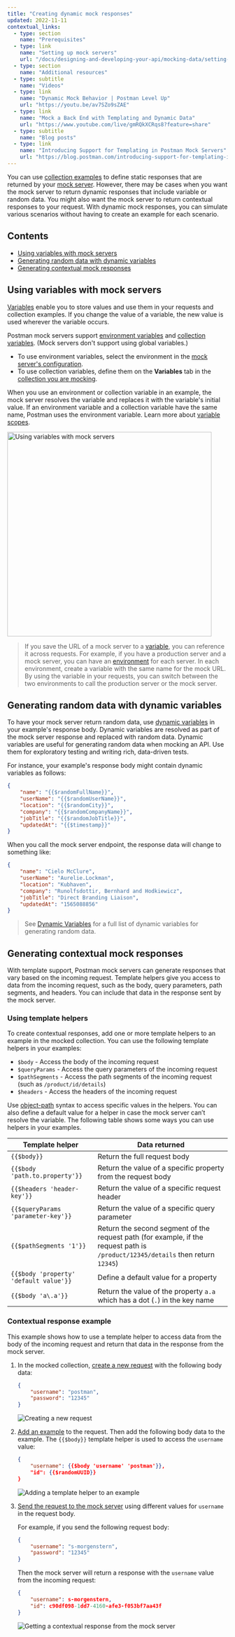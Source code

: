 ```yaml
---
title: "Creating dynamic mock responses"
updated: 2022-11-11
contextual_links:
  - type: section
    name: "Prerequisites"
  - type: link
    name: "Setting up mock servers"
    url: "/docs/designing-and-developing-your-api/mocking-data/setting-up-mock/"
  - type: section
    name: "Additional resources"
  - type: subtitle
    name: "Videos"
  - type: link
    name: "Dynamic Mock Behavior | Postman Level Up"
    url: "https://youtu.be/av7SZo9sZAE"
  - type: link
    name: "Mock a Back End with Templating and Dynamic Data"
    url: "https://www.youtube.com/live/gmRQkXCRqs8?feature=share"
  - type: subtitle
    name: "Blog posts"
  - type: link
    name: "Introducing Support for Templating in Postman Mock Servers"
    url: "https://blog.postman.com/introducing-support-for-templating-in-postman-mock-servers/"
---
```


You can use [collection examples](/docs/sending-requests/examples/) to define static responses that are returned by your [mock server](/docs/designing-and-developing-your-api/mocking-data/setting-up-mock/). However, there may be cases when you want the mock server to return dynamic responses that include variable or random data. You might also want the mock server to return contextual responses to your request. With dynamic mock responses, you can simulate various scenarios without having to create an example for each scenario.

## Contents

* [Using variables with mock servers](#using-variables-with-mock-servers)
* [Generating random data with dynamic variables](#generating-random-data-with-dynamic-variables)
* [Generating contextual mock responses](#generating-contextual-mock-responses)

## Using variables with mock servers

[Variables](/docs/sending-requests/variables/) enable you to store values and use them in your requests and collection examples. If you change the value of a variable, the new value is used wherever the variable occurs.

Postman mock servers support [environment variables](/docs/sending-requests/variables/#defining-environment-variables) and [collection variables](/docs/sending-requests/variables/#defining-collection-variables). (Mock servers don't support using global variables.)

* To use environment variables, select the environment in the [mock server's configuration](/docs/designing-and-developing-your-api/mocking-data/setting-up-mock/#editing-the-mock-server-configuration).
* To use collection variables, define them on the **Variables** tab in the [collection you are mocking](/docs/sending-requests/variables/#defining-collection-variables).

When you use an environment or collection variable in an example, the mock server resolves the variable and replaces it with the variable's initial value. If an environment variable and a collection variable have the same name, Postman uses the environment variable. Learn more about [variable scopes](/docs/sending-requests/variables/#variable-scopes).

<img alt="Using variables with mock servers" src="https://assets.postman.com/postman-docs/v10/mock-server-using-variables-v10.jpg" width="467px" />

> If you save the URL of a mock server to a [variable](/docs/sending-requests/variables/), you can reference it across requests. For example, if you have a production server and a mock server, you can have an [environment](/docs/sending-requests/managing-environments/) for each server. In each environment, create a variable with the same name for the mock URL. By using the variable in your requests, you can switch between the two environments to call the production server or the mock server.

## Generating random data with dynamic variables

To have your mock server return random data, use [dynamic variables](/docs/writing-scripts/script-references/variables-list/) in your example's response body. Dynamic variables are resolved as part of the mock server response and replaced with random data. Dynamic variables are useful for generating random data when mocking an API. Use them for exploratory testing and writing rich, data-driven tests.

For instance, your example's response body might contain dynamic variables as follows:

```json
{
    "name": "{{$randomFullName}}",
    "userName": "{{$randomUserName}}",
    "location": "{{$randomCity}}",
    "company": "{{$randomCompanyName}}",
    "jobTitle": "{{$randomJobTitle}}",
    "updatedAt": "{{$timestamp}}"
}
```

When you call the mock server endpoint, the response data will change to something like:

```json
{
    "name": "Cielo McClure",
    "userName": "Aurelie.Lockman",
    "location": "Kubhaven",
    "company": "Runolfsdottir, Bernhard and Hodkiewicz",
    "jobTitle": "Direct Branding Liaison",
    "updatedAt": "1565088856"
}
```

> See [Dynamic Variables](/docs/writing-scripts/script-references/variables-list/) for a full list of dynamic variables for generating random data.

## Generating contextual mock responses

With template support, Postman mock servers can generate responses that vary based on the incoming request. Template helpers give you access to data from the incoming request, such as the body, query parameters, path segments, and headers. You can include that data in the response sent by the mock server.

### Using template helpers

To create contextual responses, add one or more template helpers to an example in the mocked collection. You can use the following template helpers in your examples:

* `$body` - Access the body of the incoming request
* `$queryParams` - Access the query parameters of the incoming request
* `$pathSegments` - Access the path segments of the incoming request (such as `/product/id/details`)
* `$headers` - Access the headers of the incoming request

Use [object-path](https://www.npmjs.com/package/object-path) syntax to access specific values in the helpers. You can also define a default value for a helper in case the mock server can’t resolve the variable. The following table shows some ways you can use helpers in your examples.

| Template helper | Data returned |
| ----------- | ----------- |
| `{{$body}}` | Return the full request body |
| `{{$body 'path.to.property'}}` | Return the value of a specific property from the request body |
| `{{$headers 'header-key'}}` | Return the value of a specific request header |
| `{{$queryParams 'parameter-key'}}` | Return the value of a specific query parameter |
| `{{$pathSegments '1'}}` | Return the second segment of the request path (for example, if the request path is `/product/12345/details` then return `12345`) |
| `{{$body 'property' 'default value'}}` | Define a default value for a property |
| `{{$body 'a\.a'}}` | Return the value of the property `a.a` which has a dot (`.`) in the key name |

### Contextual response example

This example shows how to use a template helper to access data from the body of the incoming request and return that data in the response from the mock server.

1. In the mocked collection, [create a new request](/docs/sending-requests/requests/#raw-data) with the following body data:

    ```json
    {
        "username": "postman",
        "password": "12345"
    }
    ```

    ![Creating a new request](https://assets.postman.com/postman-docs/v10/mock-server-template-request-v10.jpg)

1. [Add an example](/docs/sending-requests/examples/) to the request. Then add the following body data to the example. The `{{$body}}` template helper is used to access the `username` value:

    ```json
    {
        "username": {{$body 'username' 'postman'}},
        "id": {{$randomUUID}}
    }
    ```

    ![Adding a template helper to an example](https://assets.postman.com/postman-docs/v10/mock-server-template-example-v10.jpg)

1. [Send the request to the mock server](/docs/designing-and-developing-your-api/mocking-data/setting-up-mock/#making-requests-to-mock-servers) using different values for `username` in the request body.

    For example, if you send the following request body:

    ```json
    {
        "username": "s-morgenstern",
        "password": "12345"
    }
    ```

    Then the mock server will return a response with the `username` value from the incoming request:

    ```json
    {
        "username": s-morgenstern,
        "id": c90df098-1dd7-4160-afe3-f053bf7aa43f
    }
    ```

    ![Getting a contextual response from the mock server](https://assets.postman.com/postman-docs/v10/mock-server-template-response-v10.jpg)
